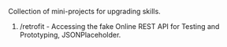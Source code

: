 Collection of mini-projects for upgrading skills.


1. /retrofit - Accessing the fake Online REST API for Testing and Prototyping, JSONPlaceholder.